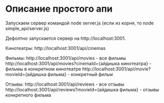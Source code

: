 # Описание простого апи

Запускаем сервер командой node server.js (если из корня, то node simple_api/server.js)

Дефолтно запускается сервер на http://localhost:3001.

Кинотеатры:
http://localhost:3001/api/cinemas

Фильмы:
http://localhost:3001/api/movies - все фильмы
http://localhost:3001/api/movies?cinemaId={айдишка кинотеатра} - фильмы в конкретном кинотеатре
http://localhost:3001/api/movie?movieId={айдишка фильма} - конкретный фильм

Отзывы:
http://localhost:3001/api/reviews - все отзывы
http://localhost:3001/api/reviews?movieId={айдишка фильма} - отзывы конкретного фильма